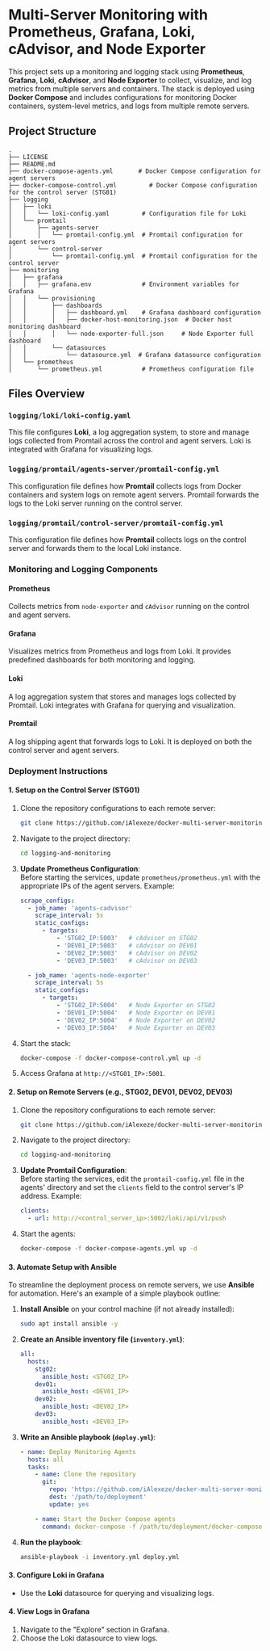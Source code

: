 # Multi-Server Monitoring with Prometheus, Grafana, Loki, cAdvisor, and Node Exporter

This project sets up a monitoring and logging stack using **Prometheus**, **Grafana**, **Loki**, **cAdvisor**, and **Node Exporter** to collect, visualize, and log metrics from multiple servers and containers. The stack is deployed using **Docker Compose** and includes configurations for monitoring Docker containers, system-level metrics, and logs from multiple remote servers.

## Project Structure

```
.
├── LICENSE
├── README.md
├── docker-compose-agents.yml       # Docker Compose configuration for agent servers
├── docker-compose-control.yml         # Docker Compose configuration for the control server (STG01)
├── logging
│   ├── loki
│   │   └── loki-config.yaml         # Configuration file for Loki
│   └── promtail
│       ├── agents-server
│       │   └── promtail-config.yml  # Promtail configuration for agent servers
│       └── control-server
│           └── promtail-config.yml  # Promtail configuration for the control server
├── monitoring
│   ├── grafana
│   │   ├── grafana.env              # Environment variables for Grafana
│   │   └── provisioning
│   │       ├── dashboards
│   │       │   ├── dashboard.yml    # Grafana dashboard configuration
│   │       │   ├── docker-host-monitoring.json  # Docker host monitoring dashboard
│   │       │   └── node-exporter-full.json     # Node Exporter full dashboard
│   │       └── datasources
│   │           └── datasource.yml  # Grafana datasource configuration
│   └── prometheus
│       └── prometheus.yml           # Prometheus configuration file
```

## Files Overview

### `logging/loki/loki-config.yaml`
This file configures **Loki**, a log aggregation system, to store and manage logs collected from Promtail across the control and agent servers. Loki is integrated with Grafana for visualizing logs.

### `logging/promtail/agents-server/promtail-config.yml`
This configuration file defines how **Promtail** collects logs from Docker containers and system logs on remote agent servers. Promtail forwards the logs to the Loki server running on the control server.

### `logging/promtail/control-server/promtail-config.yml`
This configuration file defines how **Promtail** collects logs on the control server and forwards them to the local Loki instance.

### Monitoring and Logging Components

#### **Prometheus**
Collects metrics from `node-exporter` and `cAdvisor` running on the control and agent servers.

#### **Grafana**
Visualizes metrics from Prometheus and logs from Loki. It provides predefined dashboards for both monitoring and logging.

#### **Loki**
A log aggregation system that stores and manages logs collected by Promtail. Loki integrates with Grafana for querying and visualization.

#### **Promtail**
A log shipping agent that forwards logs to Loki. It is deployed on both the control server and agent servers.

### Deployment Instructions

#### 1. Setup on the Control Server (STG01)

1. Clone the repository configurations to each remote server:
   ```bash
   git clone https://github.com/iAlexeze/docker-multi-server-monitoring.git logging-and-monitoring
   ```
2. Navigate to the project directory:
   ```bash
   cd logging-and-monitoring
   ```
3. **Update Prometheus Configuration**:  
   Before starting the services, update `prometheus/prometheus.yml` with the appropriate IPs of the agent servers. Example:

   ```yaml
   scrape_configs:
     - job_name: 'agents-cadvisor'
       scrape_interval: 5s
       static_configs:
         - targets:
             - 'STG02_IP:5003'   # cAdvisor on STG02
             - 'DEV01_IP:5003'   # cAdvisor on DEV01
             - 'DEV02_IP:5003'   # cAdvisor on DEV02
             - 'DEV03_IP:5003'   # cAdvisor on DEV03

     - job_name: 'agents-node-exporter'
       scrape_interval: 5s
       static_configs:
         - targets:
             - 'STG02_IP:5004'   # Node Exporter on STG02
             - 'DEV01_IP:5004'   # Node Exporter on DEV01
             - 'DEV02_IP:5004'   # Node Exporter on DEV02
             - 'DEV03_IP:5004'   # Node Exporter on DEV03
   ```
4. Start the stack:
   ```bash
   docker-compose -f docker-compose-control.yml up -d
   ```
5. Access Grafana at `http://<STG01_IP>:5001`.

#### 2. Setup on Remote Servers (e.g., STG02, DEV01, DEV02, DEV03)

1. Clone the repository configurations to each remote server:
   ```bash
   git clone https://github.com/iAlexeze/docker-multi-server-monitoring.git logging-and-monitoring
   ```
2. Navigate to the project directory:
   ```bash
   cd logging-and-monitoring
   ```
3. **Update Promtail Configuration**:  
   Before starting the services, edit the `promtail-config.yml` file in the agents' directory and set the `clients` field to the control server's IP address. Example:

   ```yaml
   clients:
     - url: http://<control_server_ip>:5002/loki/api/v1/push
   ```
4. Start the agents:
   ```bash
   docker-compose -f docker-compose-agents.yml up -d
   ```

#### 3. Automate Setup with Ansible

To streamline the deployment process on remote servers, we use **Ansible** for automation. Here's an example of a simple playbook outline:

1. **Install Ansible** on your control machine (if not already installed):
   ```bash
   sudo apt install ansible -y
   ```

2. **Create an Ansible inventory file (`inventory.yml`)**:
   ```yaml
   all:
     hosts:
       stg02:
         ansible_host: <STG02_IP>
       dev01:
         ansible_host: <DEV01_IP>
       dev02:
         ansible_host: <DEV02_IP>
       dev03:
         ansible_host: <DEV03_IP>
   ```

3. **Write an Ansible playbook (`deploy.yml`)**:
   ```yaml
   - name: Deploy Monitoring Agents
     hosts: all
     tasks:
       - name: Clone the repository
         git:
           repo: 'https://github.com/iAlexeze/docker-multi-server-monitoring.git'
           dest: '/path/to/deployment'
           update: yes

       - name: Start the Docker Compose agents
         command: docker-compose -f /path/to/deployment/docker-compose-agents.yml up -d
   ```

4. **Run the playbook**:
   ```bash
   ansible-playbook -i inventory.yml deploy.yml
   ```

#### 3. Configure Loki in Grafana

- Use the **Loki** datasource for querying and visualizing logs.

#### 4. View Logs in Grafana

1. Navigate to the "Explore" section in Grafana.
2. Choose the Loki datasource to view logs.
